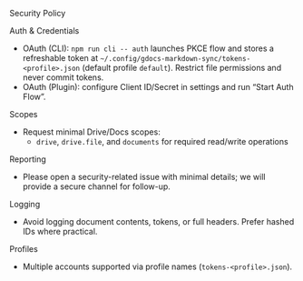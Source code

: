 Security Policy

Auth & Credentials

- OAuth (CLI): `npm run cli -- auth` launches PKCE flow and stores a refreshable token at `~/.config/gdocs-markdown-sync/tokens-<profile>.json` (default profile `default`). Restrict file permissions and never commit tokens.
- OAuth (Plugin): configure Client ID/Secret in settings and run “Start Auth Flow”.

Scopes

- Request minimal Drive/Docs scopes:
  - `drive`, `drive.file`, and `documents` for required read/write operations

Reporting

- Please open a security-related issue with minimal details; we will provide a secure channel for follow-up.

Logging

- Avoid logging document contents, tokens, or full headers. Prefer hashed IDs where practical.

Profiles

- Multiple accounts supported via profile names (`tokens-<profile>.json`).

